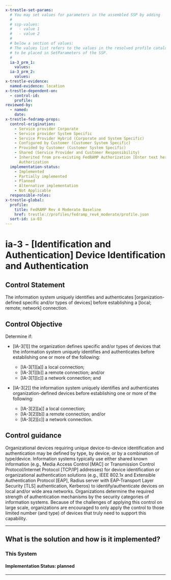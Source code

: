 ```yaml
---
x-trestle-set-params:
  # You may set values for parameters in the assembled SSP by adding
  #
  # ssp-values:
  #   - value 1
  #   - value 2
  #
  # below a section of values:
  # The values list refers to the values in the resolved profile catalog, and the ssp-values represent new values
  # to be placed in SetParameters of the SSP.
  #
  ia-3_prm_1:
    values:
  ia-3_prm_2:
    values:
x-trestle-evidence:
  named-evidence: location
x-trestle-dependent-on:
  - control-id:
    profile:
reviewed-by:
  - named:
    date:
x-trestle-fedramp-props:
  control-origination:
    - Service provider Corporate
    - Service provider System Specific
    - Service Provider Hybrid (Corporate and System Specific)
    - Configured by Customer (Customer System Specific)
    - Provided by Customer (Customer System Specific)
    - Shared (Service Provider and Customer Responsibility)
    - Inherited from pre-existing FedRAMP Authorization [Enter text here], Date of
      Authorization
  implementation-status:
    - Implemented
    - Partially implemented
    - Planned
    - Alternative implementation
    - Not Applicable
  responsible-roles:
x-trestle-global:
  profile:
    title: FedRAMP Rev 4 Moderate Baseline
    href: trestle://profiles/fedramp_rev4_moderate/profile.json
  sort-id: ia-03
---
```


# ia-3 - \[Identification and Authentication\] Device Identification and Authentication

## Control Statement

The information system uniquely identifies and authenticates [organization-defined specific and/or types of devices] before establishing a [local; remote; network] connection.

## Control Objective

Determine if:

- \[IA-3[1]\] the organization defines specific and/or types of devices that the information system uniquely identifies and authenticates before establishing one or more of the following:

  - \[IA-3[1][a]\] a local connection;
  - \[IA-3[1][b]\] a remote connection; and/or
  - \[IA-3[1][c]\] a network connection; and

- \[IA-3[2]\] the information system uniquely identifies and authenticates organization-defined devices before establishing one or more of the following:

  - \[IA-3[2][a]\] a local connection;
  - \[IA-3[2][b]\] a remote connection; and/or
  - \[IA-3[2][c]\] a network connection.

## Control guidance

Organizational devices requiring unique device-to-device identification and authentication may be defined by type, by device, or by a combination of type/device. Information systems typically use either shared known information (e.g., Media Access Control [MAC] or Transmission Control Protocol/Internet Protocol [TCP/IP] addresses) for device identification or organizational authentication solutions (e.g., IEEE 802.1x and Extensible Authentication Protocol [EAP], Radius server with EAP-Transport Layer Security [TLS] authentication, Kerberos) to identify/authenticate devices on local and/or wide area networks. Organizations determine the required strength of authentication mechanisms by the security categories of information systems. Because of the challenges of applying this control on large scale, organizations are encouraged to only apply the control to those limited number (and type) of devices that truly need to support this capability.

______________________________________________________________________

## What is the solution and how is it implemented?

<!-- For implementation status enter one of: implemented, partial, planned, alternative, not-applicable -->

<!-- Note that the list of rules under ### Rules: is read-only and changes will not be captured after assembly to JSON -->

### This System

<!-- Add implementation prose for the main This System component for control: ia-3 -->

#### Implementation Status: planned

______________________________________________________________________

